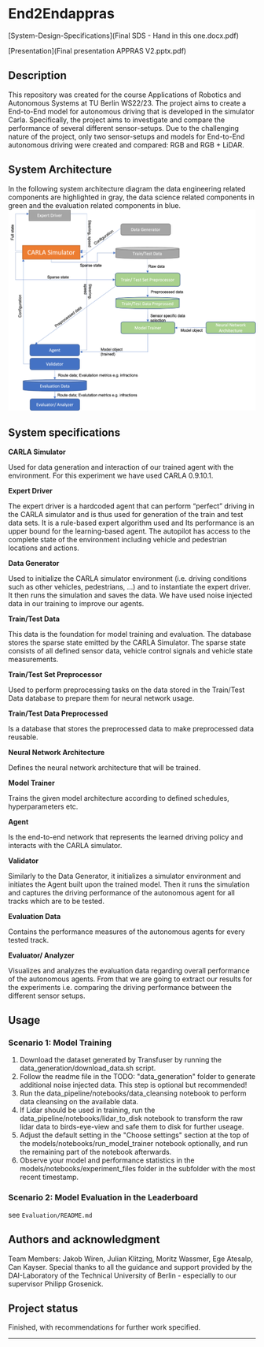 # End2Endappras
[System-Design-Specifications](Final SDS - Hand in this one.docx.pdf)

[Presentation](Final presentation APPRAS V2.pptx.pdf)

## Description

This repository was created for the course Applications of Robotics and Autonomous Systems at TU Berlin WS22/23. 
The project aims to create a End-to-End model for autonomous driving that is developed in the simulator Carla. 
Specifically, the project aims to investigate and compare the performance of several different sensor-setups. 
Due to the challenging nature of the project, only two sensor-setups and models for End-to-End autonomous driving were created and compared: RGB and RGB + LiDAR. 

## System Architecture
In the following system architecture diagram the data engineering related components are highlighted in gray, the data science related components in green and the evaluation related components in blue.
![System architecture of project](architecture.png "System architecture")

## System specifications

**CARLA Simulator**

Used for data generation and interaction of our trained agent with the environment. For this experiment we have used CARLA 0.9.10.1. 

**Expert Driver**

The expert driver is a hardcoded agent that can perform “perfect” driving in the CARLA simulator and is thus used for generation of the train and test data sets. It is a rule-based expert algorithm used and Its performance is an upper bound for the learning-based agent. The autopilot has access to the complete state of the environment including vehicle and pedestrian locations and actions. 

**Data Generator**

Used to initialize the CARLA simulator environment (i.e. driving conditions such as other vehicles, pedestrians, …) and to instantiate the expert driver. It then runs the simulation and saves the data. We have used noise injected data in our 
training to improve our agents.

**Train/Test Data**

This data is the foundation for model training and evaluation. The database stores the sparse state emitted by the CARLA Simulator. The sparse state consists of all defined sensor data, vehicle control signals and vehicle state measurements. 

**Train/Test Set Preprocessor**

Used to perform preprocessing tasks on the data stored in the Train/Test Data database to prepare them for neural network usage.

**Train/Test Data Preprocessed**

Is a database that stores the preprocessed data to make preprocessed data reusable.

**Neural Network Architecture**

Defines the neural network architecture that will be trained.

**Model Trainer**

Trains the given model architecture according to defined schedules, hyperparameters etc.

**Agent**

Is the end-to-end network that represents the learned driving policy and interacts with the CARLA simulator.

**Validator**

Similarly to the Data Generator, it initializes a simulator environment and initiates the Agent built upon the trained model. Then it runs the simulation and captures the driving performance of the autonomous agent for all tracks which are to be tested.

**Evaluation Data**

Contains the performance measures of the autonomous agents for every tested track.

**Evaluator/ Analyzer**

Visualizes and analyzes the evaluation data regarding overall performance of the autonomous agents. From that we are going to extract our results for the experiments i.e. comparing the driving performance between the different sensor setups.

## Usage

### Scenario 1: Model Training
1. Download the dataset generated by Transfuser by running the data_generation/download_data.sh script.
2. Follow the readme file in the TODO: "data_generation" folder to generate additional noise injected data. This step is optional but recommended!
3. Run the data_pipeline/notebooks/data_cleansing notebook to perform data cleansing on the available data.
4. If Lidar should be used in training, run the data_pipeline/notebooks/lidar_to_disk notebook to transform the raw lidar data to birds-eye-view and safe them to disk for further useage.
6. Adjust the default setting in the "Choose settings" section at the top of the models/notebooks/run_model_trainer notebook optionally, and run the remaining part of the notebook afterwards.
7. Observe your model and performance statistics in the models/notebooks/experiment_files folder in the subfolder with the most recent timestamp.

### Scenario 2: Model Evaluation in the Leaderboard
see `Evaluation/README.md`

## Authors and acknowledgment
Team Members:  Jakob Wiren, Julian Klitzing,  Moritz Wassmer, Ege Atesalp, Can Kayser.
Special thanks to all the guidance and support provided by the DAI-Laboratory of the Technical University of Berlin - especially to our supervisor Philipp Grosenick.



## Project status
Finished, with recommendations for further work specified. 

***
